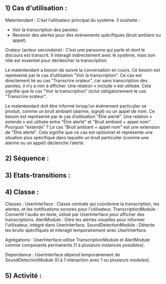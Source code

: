  ## 1) Cas d'utilisation :

Malentendant :
C’est l’utilisateur principal du système. Il souhaite :
- Voir la transcription des paroles.
- Recevoir des alertes pour des événements spécifiques (bruit ambiant ou appel).
  
Orateur (acteur secondaire) :
C’est une personne qui parle et dont le discours est transcrit. Il interagit indirectement avec le système, mais son rôle est essentiel pour déclencher la transcription.

Le malentendant a besoin de suivre la conversation en cours. Ce besoin est représenté par le cas d’utilisation "Voir la transcription".
Ce cas est directement lié au cas "Transcrire orateur", car sans transcription des paroles, il n’y a rien à afficher.
Une relation « include » est utilisée. Cela signifie que le cas "Voir la transcription" inclut obligatoirement le cas "Transcrire orateur".

Le malentendant doit être informé lorsqu’un événement particulier se produit, comme un bruit ambiant (alarme, signal) ou un appel de nom. Ce besoin est représenté par le cas d’utilisation "Être alerté".
Une relation « extends » est utilisée entre "Être alerté" et "Bruit ambiant + appel nom".
Pourquoi "extends" ?
Le cas "Bruit ambiant + appel nom" est une extension de "Être alerté". Cela signifie que ce cas est optionnel et représente une situation plus spécifique dans laquelle un bruit particulier (comme une alarme ou un appel) déclenche l’alerte.

## 2) Séquence : 


## 3) Etats-transitions :

## 4) Classe :

Classes :
UserInterface : Classe centrale qui coordonne la transcription, les alertes, et les notifications sonores pour l'utilisateur.
TranscriptionModule : Convertit l'audio en texte, utilisé par UserInterface pour afficher des transcriptions.
AlertModule : Gère les alertes visuelles pour informer l'utilisateur, intégré dans UserInterface.
SoundDetectionModule : Détecte les bruits spécifiques et interagit temporairement avec UserInterface.

Agrégations :
UserInterface utilise TranscriptionModule et AlertModule comme composants permanents (1 à plusieurs instances possibles).

Dépendance :
UserInterface dépend temporairement de SoundDetectionModule (0 à 1 interaction avec 1 ou plusieurs modules).

## 5) Activité :
